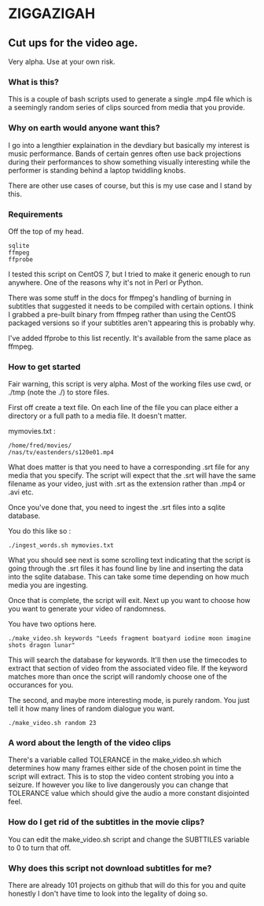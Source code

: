 # ZIGGAZIGAH
## Cut ups for the video age.

Very alpha. Use at your own risk.

### What is this?

This is a couple of bash scripts used to generate a single .mp4 file which is a seemingly random series of clips sourced from media that you provide.

### Why on earth would anyone want this?

I go into a lengthier explaination in the devdiary but basically my interest is music performance. Bands of certain genres often use back projections during their performances to show something visually interesting while the performer is standing behind a laptop twiddling knobs.

There are other use cases of course, but this is my use case and I stand by this.

### Requirements

Off the top of my head.

```
sqlite
ffmpeg
ffprobe
```

I tested this script on CentOS 7, but I tried to make it generic enough to run anywhere. One of the reasons why it's not in Perl or Python.

There was some stuff in the docs for ffmpeg's handling of burning in subtitles that suggested it needs to be compiled with certain options. I think I grabbed a pre-built binary from ffmpeg rather than using the CentOS packaged versions so if your subtitles aren't appearing this is probably why.

I've added ffprobe to this list recently. It's available from the same place as ffmpeg. 

### How to get started

Fair warning, this script is very alpha. Most of the working files use cwd, or ./tmp (note the ./) to store files.

First off create a text file. On each line of the file you can place either a directory or a full path to a media file. It doesn't matter.

mymovies.txt :

```
/home/fred/movies/
/nas/tv/eastenders/s120e01.mp4
```

What does matter is that you need to have a corresponding .srt file for any media that you specify. The script will expect that the .srt will have the same filename as your video, just with .srt as the extension rather than .mp4 or .avi etc.

Once you've done that, you need to ingest the .srt files into a sqlite database.

You do this like so :

```
./ingest_words.sh mymovies.txt
```

What you should see next is some scrolling text indicating that the script is going through the .srt files it has found line by line and inserting the data into the sqlite database. This can take some time depending on how much media you are ingesting.

Once that is complete, the script will exit. Next up you want to choose how you want to generate your video of randomness.

You have two options here.

```
./make_video.sh keywords "Leeds fragment boatyard iodine moon imagine shots dragon lunar"
```

This will search the database for keywords. It'll then use the timecodes to extract that section of video from the associated video file. If the keyword matches more than once the script will randomly choose one of the occurances for you.

The second, and maybe more interesting mode, is purely random. You just tell it how many lines of random dialogue you want.

```
./make_video.sh random 23
```

### A word about the length of the video clips

There's a variable called TOLERANCE in the make_video.sh which determines how many frames either side of the chosen point in time the script will extract. This is to stop the video content strobing you into a seizure. If however you like to live dangerously you can change that TOLERANCE value which should give the audio a more constant disjointed feel.

### How do I get rid of the subtitles in the movie clips?

You can edit the make_video.sh script and change the SUBTTILES variable to 0 to turn that off.

### Why does this script not download subtitles for me?

There are already 101 projects on github that will do this for you and quite honestly I don't have time to look into the legality of doing so.
